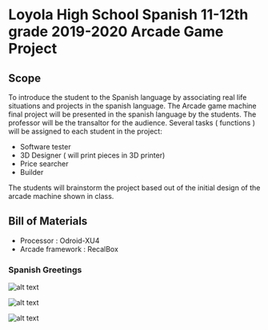 # Loyola High School Spanish 11-12th grade  2019-2020 Arcade Game Project


## Scope

To introduce the student to the Spanish language by associating real life situations and projects in the spanish language. The Arcade game machine final project will be presented in the spanish language by the students. The professor will be the transaltor for the audience. Several tasks ( functions ) will be assigned to each student in the project:

 * Software tester
 * 3D Designer ( will print pieces in 3D printer)
 * Price searcher 
 * Builder
 


The students will brainstorm the project based out of the initial design of the arcade machine shown in class.

## Bill of Materials 

* Processor : Odroid-XU4  
* Arcade framework : RecalBox



### Spanish Greetings

![alt text](http://www.droidaddiction.com/arcade.jpeg "Logo Title Text 1")

![alt text](http://www.droidaddiction.com/arcade2.jpeg "Logo Title Text 1")


![alt text](http://www.droidaddiction.com/aracade4.jpeg "Logo Title Text 1")
